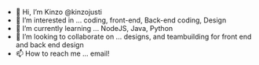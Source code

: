 - 👋 Hi, I’m Kinzo @kinzojusti
- 👀 I’m interested in ... coding, front-end, Back-end coding, Design
- 🌱 I’m currently learning ... NodeJS, Java, Python
- 💞️ I’m looking to collaborate on ... designs, and teambuilding for front end and back end design
- 📫 How to reach me ... email!

<!---
kinzojusti/kinzojusti is a ✨ special ✨ repository because its `README.md` (this file) appears on your GitHub profile.
You can click the Preview link to take a look at your changes.
--->
